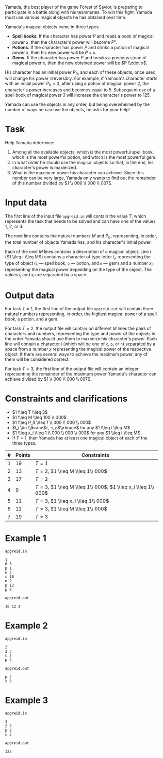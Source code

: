 Yamada, the best player of the game Forest of Savior, is preparing to participate in a battle along with his teammates. To win this fight, Yamada must use various magical objects he has obtained over time.

Yamada's magical objects come in three types:
   * **Spell books.** If the character has power $P$ and reads a book of magical power $x$, then the character's power will become $P^x$.
   * **Potions.** If the character has power $P$ and drinks a potion of magical power $x$, then his new power will be $P + x$.
   * **Gems.** If the character has power $P$ and breaks a precious stone of magical power $x$, then the new obtained power will be $P \\cdot x$.

His character has an initial power $P_0$, and each of these objects, once used, will change his power irreversibly. For example, if Yamada's character starts with an initial power $P_0 = 3$, after using a potion of magical power $2$, the character's power increases and becomes equal to $5$. Subsequent use of a spell book of magical power $3$ will increase the character's power to $125$.

Yamada can use the objects in any order, but being overwhelmed by the number of ways he can use the objects, he asks for your help!

# Task

Help Yamada determine:
   1. Among all the available objects, which is the most powerful spell book, which is the most powerful potion, and which is the most powerful gem.
   2. In what order he should use the magical objects so that, in the end, his character's power is maximized.
   3. What is the maximum power his character can achieve. Since this number can be very large, Yamada only wants to find out the remainder of this number divided by $1 \\ 000 \\ 000 \\ 007$.

# Input data

The first line of the input file `apgreid.in` will contain the value $T$, which represents the task that needs to be solved and can have one of the values $1$, $2$, or $3$.

The next line contains the natural numbers $M$ and $P_0$, representing, in order, the total number of objects Yamada has, and his character's initial power.

Each of the next $M$ lines contains a description of a magical object. Line $i$ ($1 \\leq i \\leq M$) contains a character of type letter $l_i$, representing the type of object (`c` — spell book, `p` — potion, and `n` — gem) and a number $x_i$, representing the magical power depending on the type of the object. The values $l_i$ and $x_i$ are separated by a space.

# Output data

For task $T = 1$, the first line of the output file `apgreid.out` will contain three natural numbers representing, in order, the highest magical power of a spell book, a potion, and a gem.

For task $T = 2$, the output file will contain on different $M$ lines the pairs of characters and numbers, representing the type and power of the objects in the order Yamada should use them to maximize his character's power. Each line will contain a character $l$ (which will be one of `c`, `p`, or `n`) separated by a space from a number $x$ representing the magical power of the respective object. If there are several ways to achieve the maximum power, any of them will be considered correct.

For task $T = 3$, the first line of the output file will contain an integer representing the remainder of the maximum power Yamada's character can achieve divided by $1 \\ 000 \\ 000 \\ 007$.

# Constraints and clarifications

* $1 \\leq T \\leq 3$
* $1 \\leq M \\leq 100 \\ 000$
* $1 \\leq P_0 \\leq 1 \\ 000 \\ 000 \\ 000$
* $l_i \\in \\lbrace$`c`$,$ `n`$,$ `p`$\\rbrace$ for any $1 \\leq i \\leq M$
* $1 \\leq x_i \\leq 1 \\ 000 \\ 000 \\ 000$ for any $1 \\leq i \\leq M$
* If $T = 1$, then Yamada has at least one magical object of each of the three types.

|#| Points |        Constraints                                    | 
|-|-------|---------------------------------------------------------|
|1| 19    | $T = 1$                                                 |
|2| 13    | $T = 2$, $1 \\leq M \\leq 1\\ 000$                       |
|3| 17    | $T = 2$                                                 |
|4| 9     | $T = 3$, $1 \\leq M \\leq 1\\ 000$, $1 \\leq x_i \\leq 1\\ 000$ |
|5| 11    | $T = 3$, $1 \\leq x_i \\leq 1\\ 000$                      |
|6| 12    | $T = 3$, $1 \\leq M \\leq 1\\ 000$                        |
|7| 19    | $T = 3$                                                 |

# Example 1

`apgreid.in`
```
1
6 3
p 1
n 3
c 10
n 2
p 12
p 8
```

`apgreid.out`
```
10 12 3
```

# Example 2

`apgreid.in`
```
2
2 3
c 3
p 2
```

`apgreid.out`
```
p 2
c 3
```

# Example 3

`apgreid.in`
```
3
2 3
p 2
c 3
```

`apgreid.out`
```
125
